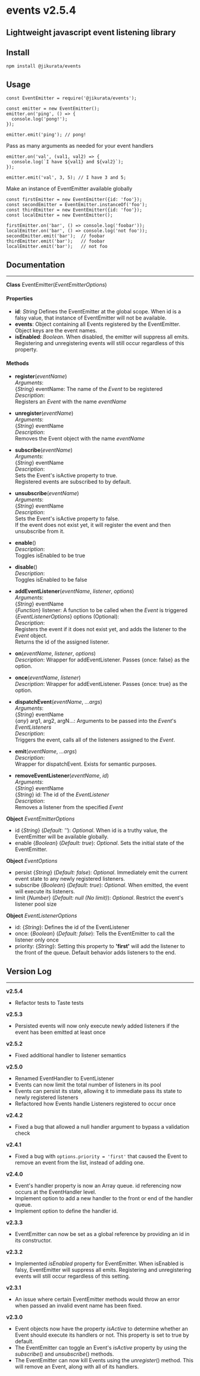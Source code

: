 # events v2.5.4
Lightweight javascript event listening library
---
## Install
```
npm install @jikurata/events
```
## Usage
```
const EventEmitter = require('@jikurata/events');

const emitter = new EventEmitter();
emitter.on('ping', () => {
  console.log('pong!');
});

emitter.emit('ping'); // pong!
```
Pass as many arguments as needed for your event handlers
```
emitter.on('val', (val1, val2) => {
  console.log(`I have ${val1} and ${val2}`);
});

emitter.emit('val', 3, 5); // I have 3 and 5;
```
Make an instance of EventEmitter available globally
```
const firstEmitter = new EventEmitter({id: 'foo'});
const secondEmitter = EventEmitter.instanceOf('foo');
const thirdEmitter = new EventEmitter({id: 'foo'});
const localEmitter = new EventEmitter();

firstEmitter.on('bar', () => console.log('foobar'));
localEmitter.on('bar', () => console.log('not foo'));
secondEmitter.emit('bar');  // foobar
thirdEmitter.emit('bar');   // foobar
localEmitter.emit('bar');   // not foo
```
## Documentation
---
**Class** EventEmitter(*EventEmitterOptions*)
#### Properties
- **id**: *String* Defines the EventEmitter at the global scope. When id is a falsy value, that instance of EventEmitter will not be available.
- **events**: Object containing all Events registered by the EventEmitter. Object keys are the event names.
- **isEnabled**: *Boolean*. When disabled, the emitter will suppress all emits. Registering and unregistering events will still occur regardless of this property.
#### Methods
- **register**(*eventName*)<br>
  *Arguments*:<br>
    {*String*} eventName: The name of the *Event* to be registered<br>
  *Description*:<br>
    Registers an *Event* with the name *eventName*<br>

- **unregister**(*eventName*)<br>
  *Arguments*:<br>
    {*String*} eventName<br>
  *Description*:<br>
    Removes the Event object with the name *eventName*<br>

- **subscribe**(*eventName*)<br>
  *Arguments*:<br>
    {*String*} eventName<br>
  *Description*:<br>
    Sets the Event's isActive property to true.<br>
    Registered events are subscribed to by default.<br>

- **unsubscribe**(*eventName*)<br>
  *Arguments*:<br>
    {*String*} eventName<br>
  *Description*:<br>
    Sets the Event's isActive property to false.<br>
    If the event does not exist yet, it will register the event and then unsubscribe from it.<br>

- **enable**()<br>
  *Description*:<br>
    Toggles isEnabled to be true<br>

- **disable**()<br>
  *Description*:<br>
    Toggles isEnabled to be false<br>

- **addEventListener**(*eventName*, *listener*, *options*)<br>
  *Arguments*:<br>
    {*String*} eventName<br>
    {*Function*} listener: A function to be called when the *Event* is triggered<br>
    {*EventListenerOptions*} options (Optional):<br>
  *Description*:<br>
    Registers the event if it does not exist yet, and adds the listener to the *Event* object.<br>
    Returns the id of the assigned listener.<br>


- **on**(*eventName*, *listener*, *options*)<br>
  *Description*: Wrapper for addEventListener. Passes {once: false} as the option.<br>

- **once**(*eventName*, *listener*)<br>
  *Description*: Wrapper for addEventListener. Passes {once: true} as the option.<br>

- **dispatchEvent**(*eventName*, *...args*)<br>
  *Arguments*:<br>
    {*String*} eventName<br>
    {*any*} arg1, arg2, argN...: Arguments to be passed into the *Event*'s *EventListeners*<br>
  *Description*:<br>
    Triggers the event, calls all of the listeners assigned to the *Event*.<br>

- **emit**(*eventName*, *...args*)<br>
  *Description*:<br>
    Wrapper for dispatchEvent. Exists for semantic purposes.<br>

- **removeEventListener**(*eventName*, *id*)<br>
  *Arguments*:<br>
    {*String*} eventName<br>
    {*String*} id: The id of the *EventListener*<br>
  *Description*:<br>
    Removes a listener from the specified *Event*<br>
    
**Object** *EventEmitterOptions*<br>
  - id {*String*} (*Default: ''*): *Optional*. When id is a truthy value, the EventEmitter will be available globally.<br>
  - enable {*Boolean*} (*Default: true*): *Optional*. Sets the initial state of the EventEmitter.

**Object** *EventOptions*<br>
  - persist {*String*} (*Default: false*): *Optional*. Immediately emit the current event state to any newly registered listeners.<br>
  - subscribe {*Boolean*} (*Default: true*): *Optional*. When emitted, the event will execute its listeners.<br>
  - limit {*Number*} (*Default: null (No limit)*): *Optional*. Restrict the event's listener pool size

**Object** *EventListenerOptions*<br>
  -  id: {*String*}: Defines the id of the EventListener<br>
  -  once: {*Boolean*} (*Default: false*): Tells the EventEmitter to call the listener only once<br>
  -  priority: {*String*}: Setting this property to **'first'** will add the listener to the front of the queue. Default behavior adds listeners to the end.
## Version Log
---
**v2.5.4**
- Refactor tests to Taste tests

**v2.5.3**
- Persisted events will now only execute newly added listeners if the event has been emitted at least once

**v2.5.2**
- Fixed additional handler to listener semantics

**v2.5.0**
- Renamed EventHandler to EventListener
- Events can now limit the total number of listeners in its pool
- Events can persist its state, allowing it to immediate pass its state to newly registered listeners
- Refactored how Events handle Listeners registered to occur once

**v2.4.2**
- Fixed a bug that allowed a null handler argument to bypass a validation check

**v2.4.1**
- Fixed a bug with ```options.priority = 'first'``` that caused the Event to remove an event from the list, instead of adding one.

**v2.4.0**
- Event's handler property is now an Array queue. id referencing now occurs at the EventHandler level.
- Implement option to add a new handler to the front or end of the handler queue.
- Implement option to define the handler id.

**v2.3.3**
- EventEmitter can now be set as a global reference by providing an id in its constructor.<br>

**v2.3.2**
- Implemented *isEnabled* property for EventEmitter. When isEnabled is falsy, EventEmitter will suppress all emits. Registering and unregistering events will still occur regardless of this setting.<br>

**v2.3.1**
- An issue where certain EventEmitter methods would throw an error when passed an invalid event name has been fixed.<br>

**v2.3.0**
- Event objects now have the property *isActive* to determine whether an Event should execute its handlers or not. This property is set to true by default.
- The EventEmitter can toggle an Event's *isActive* property by using the *subscribe*() and *unsubscribe*() methods.
- The EventEmitter can now kill Events using the *unregister*() method. This will remove an Event, along with all of its handlers.<br>
